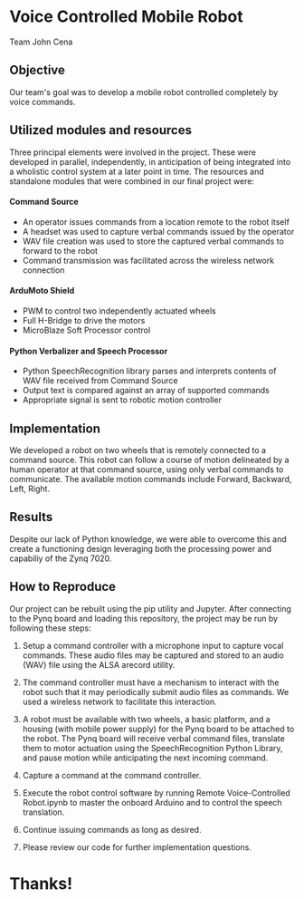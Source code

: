 # Voice Controlled Mobile Robot
Team John Cena

## Objective
Our team's goal was to develop a mobile robot controlled completely by voice commands. 

## Utilized modules and resources
Three principal elements were involved in the project. These were developed in parallel, independently, in anticipation of being integrated into a wholistic control system at a later point in time. The resources and standalone modules that were combined in our final project were:

#### Command Source
* An operator issues commands from a location remote to the robot itself
* A headset was used to capture verbal commands issued by the operator
* WAV file creation was used to store the captured verbal commands to forward to the robot
* Command transmission was facilitated across the wireless network connection

#### ArduMoto Shield
* PWM to control two independently actuated wheels
* Full H-Bridge to drive the motors
* MicroBlaze Soft Processor control

#### Python Verbalizer and Speech Processor
* Python SpeechRecognition library parses and interprets contents of WAV file received from Command Source
* Output text is compared against an array of supported commands
* Appropriate signal is sent to robotic motion controller

## Implementation
We developed a robot on two wheels that is remotely connected to a command source. This robot can follow a course of motion delineated by a human operator at that command source, using only verbal commands to communicate. The available motion commands include Forward, Backward, Left, Right.

## Results
Despite our lack of Python knowledge, we were able to overcome this and create a functioning design leveraging both the processing power and capabiliy of the Zynq 7020.

## How to Reproduce
Our project can be rebuilt using the pip utility and Jupyter. After connecting to the Pynq board and loading this repository, the project may be run by following these steps:
1) Setup a command controller with a microphone input to capture vocal commands. These audio files may be captured and stored to an audio (WAV) file using the ALSA arecord utility.
2) The command controller must have a mechanism to interact with the robot such that it may periodically submit audio files as commands. We used a wireless network to facilitate this interaction.
3) A robot must be available with two wheels, a basic platform, and a housing (with mobile power supply) for the Pynq board to be attached to the robot. The Pynq board will receive verbal command files, translate them to motor actuation using the SpeechRecognition Python Library, and pause motion while anticipating the next incoming command.
4) Capture a command at the command controller.
5) Execute the robot control software by running Remote Voice-Controlled Robot.ipynb to master the onboard Arduino and to control the speech translation.
6) Continue issuing commands as long as desired.

7) Please review our code for further implementation questions.

# Thanks!

